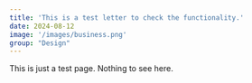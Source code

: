 ```yaml
---
title: 'This is a test letter to check the functionality.'
date: 2024-08-12
image: '/images/business.png'
group: "Design"
---
```


This is just a test page. Nothing to see here.